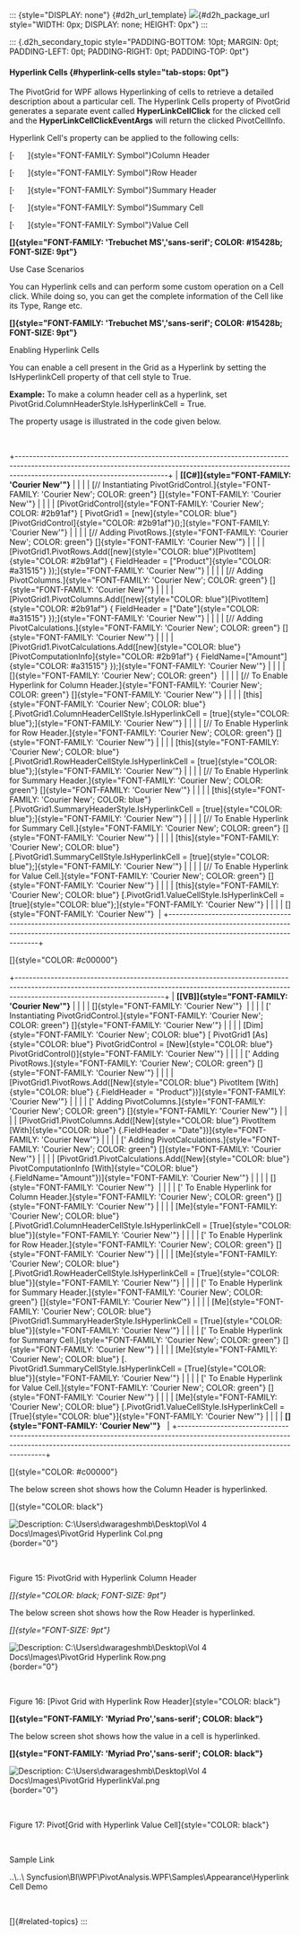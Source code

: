 ::: {style="DISPLAY: none"}
[](ms-xhelp:///?Id=d2h_url_template){#d2h_url_template} ![](!package_url!){#d2h_package_url style="WIDTH: 0px; DISPLAY: none; HEIGHT: 0px"}
:::

::: {.d2h_secondary_topic style="PADDING-BOTTOM: 10pt; MARGIN: 0pt; PADDING-LEFT: 0pt; PADDING-RIGHT: 0pt; PADDING-TOP: 0pt"}
#### Hyperlink Cells {#hyperlink-cells style="tab-stops: 0pt"}

The PivotGrid for WPF allows Hyperlinking of cells to retrieve a detailed description about a particular cell. The Hyperlink Cells property of PivotGrid generates a separate event called **HyperLinkCellClick** for the clicked cell and the **HyperLinkCellClickEventArgs** will return the clicked PivotCellInfo.

Hyperlink Cell's property can be applied to the following cells:

[·      ]{style="FONT-FAMILY: Symbol"}Column Header

[·      ]{style="FONT-FAMILY: Symbol"}Row Header

[·      ]{style="FONT-FAMILY: Symbol"}Summary Header

[·      ]{style="FONT-FAMILY: Symbol"}Summary Cell

[·      ]{style="FONT-FAMILY: Symbol"}Value Cell

**[]{style="FONT-FAMILY: 'Trebuchet MS','sans-serif'; COLOR: #15428b; FONT-SIZE: 9pt"}**  

Use Case Scenarios

You can Hyperlink cells and can perform some custom operation on a Cell click. While doing so, you can get the complete information of the Cell like its Type, Range etc.

**[]{style="FONT-FAMILY: 'Trebuchet MS','sans-serif'; COLOR: #15428b; FONT-SIZE: 9pt"}**  

Enabling Hyperlink Cells

You can enable a cell present in the Grid as a Hyperlink by setting the IsHyperlinkCell property of that cell style to True.

**Example:** To make a column header cell as a hyperlink, set PivotGrid.ColumnHeaderStyle.IsHyperlinkCell = True.

The property usage is illustrated in the code given below.

 

+------------------------------------------------------------------------------------------------------------------------------------------------------------------------------------------------------+
| **[\[C#\]]{style="FONT-FAMILY: 'Courier New'"}**                                                                                                                                                     |
|                                                                                                                                                                                                      |
| [// Instantiating PivotGridControl.]{style="FONT-FAMILY: 'Courier New'; COLOR: green"} []{style="FONT-FAMILY: 'Courier New'"}                                                                        |
|                                                                                                                                                                                                      |
| [PivotGridControl]{style="FONT-FAMILY: 'Courier New'; COLOR: #2b91af"} [ PivotGrid1 = [new]{style="COLOR: blue"}[PivotGridControl]{style="COLOR: #2b91af"}();]{style="FONT-FAMILY: 'Courier New'"}   |
|                                                                                                                                                                                                      |
| [// Adding PivotRows.]{style="FONT-FAMILY: 'Courier New'; COLOR: green"} []{style="FONT-FAMILY: 'Courier New'"}                                                                                      |
|                                                                                                                                                                                                      |
| [PivotGrid1.PivotRows.Add([new]{style="COLOR: blue"}[PivotItem]{style="COLOR: #2b91af"} { FieldHeader = [\"Product\"]{style="COLOR: #a31515"} });]{style="FONT-FAMILY: 'Courier New'"}               |
|                                                                                                                                                                                                      |
| [// Adding PivotColumns.]{style="FONT-FAMILY: 'Courier New'; COLOR: green"} []{style="FONT-FAMILY: 'Courier New'"}                                                                                   |
|                                                                                                                                                                                                      |
| [PivotGrid1.PivotColumns.Add([new]{style="COLOR: blue"}[PivotItem]{style="COLOR: #2b91af"} { FieldHeader = [\"Date\"]{style="COLOR: #a31515"} });]{style="FONT-FAMILY: 'Courier New'"}               |
|                                                                                                                                                                                                      |
| [// Adding PivotCalculations.]{style="FONT-FAMILY: 'Courier New'; COLOR: green"} []{style="FONT-FAMILY: 'Courier New'"}                                                                              |
|                                                                                                                                                                                                      |
| [PivotGrid1.PivotCalculations.Add([new]{style="COLOR: blue"}[PivotComputationInfo]{style="COLOR: #2b91af"} { FieldName=[\"Amount\"]{style="COLOR: #a31515"} });]{style="FONT-FAMILY: 'Courier New'"} |
|                                                                                                                                                                                                      |
| []{style="FONT-FAMILY: 'Courier New'; COLOR: green"}                                                                                                                                                 |
|                                                                                                                                                                                                      |
| [// To Enable Hyperlink for Column Header.]{style="FONT-FAMILY: 'Courier New'; COLOR: green"} []{style="FONT-FAMILY: 'Courier New'"}                                                                 |
|                                                                                                                                                                                                      |
| [this]{style="FONT-FAMILY: 'Courier New'; COLOR: blue"} [.PivotGrid1.ColumnHeaderCellStyle.IsHyperlinkCell = [true]{style="COLOR: blue"};]{style="FONT-FAMILY: 'Courier New'"}                       |
|                                                                                                                                                                                                      |
| [// To Enable Hyperlink for Row Header.]{style="FONT-FAMILY: 'Courier New'; COLOR: green"} []{style="FONT-FAMILY: 'Courier New'"}                                                                    |
|                                                                                                                                                                                                      |
| [this]{style="FONT-FAMILY: 'Courier New'; COLOR: blue"} [.PivotGrid1.RowHeaderCellStyle.IsHyperlinkCell = [true]{style="COLOR: blue"};]{style="FONT-FAMILY: 'Courier New'"}                          |
|                                                                                                                                                                                                      |
| [// To Enable Hyperlink for Summary Header.]{style="FONT-FAMILY: 'Courier New'; COLOR: green"} []{style="FONT-FAMILY: 'Courier New'"}                                                                |
|                                                                                                                                                                                                      |
| [this]{style="FONT-FAMILY: 'Courier New'; COLOR: blue"} [.PivotGrid1.SummaryHeaderStyle.IsHyperlinkCell = [true]{style="COLOR: blue"};]{style="FONT-FAMILY: 'Courier New'"}                          |
|                                                                                                                                                                                                      |
| [// To Enable Hyperlink for Summary Cell.]{style="FONT-FAMILY: 'Courier New'; COLOR: green"} []{style="FONT-FAMILY: 'Courier New'"}                                                                  |
|                                                                                                                                                                                                      |
| [this]{style="FONT-FAMILY: 'Courier New'; COLOR: blue"} [.PivotGrid1.SummaryCellStyle.IsHyperlinkCell = [true]{style="COLOR: blue"};]{style="FONT-FAMILY: 'Courier New'"}                            |
|                                                                                                                                                                                                      |
| [// To Enable Hyperlink for Value Cell.]{style="FONT-FAMILY: 'Courier New'; COLOR: green"} []{style="FONT-FAMILY: 'Courier New'"}                                                                    |
|                                                                                                                                                                                                      |
| [this]{style="FONT-FAMILY: 'Courier New'; COLOR: blue"} [.PivotGrid1.ValueCellStyle.IsHyperlinkCell = [true]{style="COLOR: blue"};]{style="FONT-FAMILY: 'Courier New'"}                              |
|                                                                                                                                                                                                      |
| []{style="FONT-FAMILY: 'Courier New'"}                                                                                                                                                               |
+------------------------------------------------------------------------------------------------------------------------------------------------------------------------------------------------------+

[]{style="COLOR: #c00000"} 

+-----------------------------------------------------------------------------------------------------------------------------------------------------------------------------------------------------+
| **[\[VB\]]{style="FONT-FAMILY: 'Courier New'"}**                                                                                                                                                    |
|                                                                                                                                                                                                     |
| []{style="FONT-FAMILY: 'Courier New'"}                                                                                                                                                              |
|                                                                                                                                                                                                     |
| [\' Instantiating PivotGridControl.]{style="FONT-FAMILY: 'Courier New'; COLOR: green"} []{style="FONT-FAMILY: 'Courier New'"}                                                                       |
|                                                                                                                                                                                                     |
| [Dim]{style="FONT-FAMILY: 'Courier New'; COLOR: blue"} [ PivotGrid1 [As]{style="COLOR: blue"} PivotGridControl = [New]{style="COLOR: blue"} PivotGridControl()]{style="FONT-FAMILY: 'Courier New'"} |
|                                                                                                                                                                                                     |
| [\' Adding PivotRows.]{style="FONT-FAMILY: 'Courier New'; COLOR: green"} []{style="FONT-FAMILY: 'Courier New'"}                                                                                     |
|                                                                                                                                                                                                     |
| [PivotGrid1.PivotRows.Add([New]{style="COLOR: blue"} PivotItem [With]{style="COLOR: blue"} {.FieldHeader = \"Product\"})]{style="FONT-FAMILY: 'Courier New'"}                                       |
|                                                                                                                                                                                                     |
| [\' Adding PivotColumns.]{style="FONT-FAMILY: 'Courier New'; COLOR: green"} []{style="FONT-FAMILY: 'Courier New'"}                                                                                  |
|                                                                                                                                                                                                     |
| [PivotGrid1.PivotColumns.Add([New]{style="COLOR: blue"} PivotItem [With]{style="COLOR: blue"} {.FieldHeader = \"Date\"})]{style="FONT-FAMILY: 'Courier New'"}                                       |
|                                                                                                                                                                                                     |
| [\' Adding PivotCalculations.]{style="FONT-FAMILY: 'Courier New'; COLOR: green"} []{style="FONT-FAMILY: 'Courier New'"}                                                                             |
|                                                                                                                                                                                                     |
| [PivotGrid1.PivotCalculations.Add([New]{style="COLOR: blue"} PivotComputationInfo [With]{style="COLOR: blue"} {.FieldName=\"Amount\"})]{style="FONT-FAMILY: 'Courier New'"}                         |
|                                                                                                                                                                                                     |
| []{style="FONT-FAMILY: 'Courier New'"}                                                                                                                                                              |
|                                                                                                                                                                                                     |
| [\' To Enable Hyperlink for Column Header.]{style="FONT-FAMILY: 'Courier New'; COLOR: green"} []{style="FONT-FAMILY: 'Courier New'"}                                                                |
|                                                                                                                                                                                                     |
| [Me]{style="FONT-FAMILY: 'Courier New'; COLOR: blue"} [.PivotGrid1.ColumnHeaderCellStyle.IsHyperlinkCell = [True]{style="COLOR: blue"}]{style="FONT-FAMILY: 'Courier New'"}                         |
|                                                                                                                                                                                                     |
| [\' To Enable Hyperlink for Row Header.]{style="FONT-FAMILY: 'Courier New'; COLOR: green"} []{style="FONT-FAMILY: 'Courier New'"}                                                                   |
|                                                                                                                                                                                                     |
| [Me]{style="FONT-FAMILY: 'Courier New'; COLOR: blue"} [.PivotGrid1.RowHeaderCellStyle.IsHyperlinkCell = [True]{style="COLOR: blue"}]{style="FONT-FAMILY: 'Courier New'"}                            |
|                                                                                                                                                                                                     |
| [\' To Enable Hyperlink for Summary Header.]{style="FONT-FAMILY: 'Courier New'; COLOR: green"} []{style="FONT-FAMILY: 'Courier New'"}                                                               |
|                                                                                                                                                                                                     |
| [Me]{style="FONT-FAMILY: 'Courier New'; COLOR: blue"} [PivotGrid1.SummaryHeaderStyle.IsHyperlinkCell = [True]{style="COLOR: blue"}]{style="FONT-FAMILY: 'Courier New'"}                             |
|                                                                                                                                                                                                     |
| [\' To Enable Hyperlink for Summary Cell.]{style="FONT-FAMILY: 'Courier New'; COLOR: green"} []{style="FONT-FAMILY: 'Courier New'"}                                                                 |
|                                                                                                                                                                                                     |
| [Me]{style="FONT-FAMILY: 'Courier New'; COLOR: blue"} [. PivotGrid1.SummaryCellStyle.IsHyperlinkCell = [True]{style="COLOR: blue"}]{style="FONT-FAMILY: 'Courier New'"}                             |
|                                                                                                                                                                                                     |
| [\' To Enable Hyperlink for Value Cell.]{style="FONT-FAMILY: 'Courier New'; COLOR: green"} []{style="FONT-FAMILY: 'Courier New'"}                                                                   |
|                                                                                                                                                                                                     |
| [Me]{style="FONT-FAMILY: 'Courier New'; COLOR: blue"} [.PivotGrid1.ValueCellStyle.IsHyperlinkCell = [True]{style="COLOR: blue"}]{style="FONT-FAMILY: 'Courier New'"}                                |
|                                                                                                                                                                                                     |
| **[]{style="FONT-FAMILY: 'Courier New'"}**                                                                                                                                                          |
+-----------------------------------------------------------------------------------------------------------------------------------------------------------------------------------------------------+

[]{style="COLOR: #c00000"} 

The below screen shot shows how the Column Header is hyperlinked.

[]{style="COLOR: black"} 

![Description: C:\\Users\\dwarageshmb\\Desktop\\Vol 4 Docs\\Images\\PivotGrid Hyperlink Col.png](ImagesExt/image42_17.jpg){border="0"}

 

Figure 15: PivotGrid with Hyperlink Column Header

*[]{style="COLOR: black; FONT-SIZE: 9pt"}*  

The below screen shot shows how the Row Header is hyperlinked.

*[]{style="FONT-SIZE: 9pt"}*  

![Description: C:\\Users\\dwarageshmb\\Desktop\\Vol 4 Docs\\Images\\PivotGrid Hyperlink Row.png](ImagesExt/image42_18.jpg){border="0"}

 

Figure 16: [Pivot Grid with Hyperlink Row Header]{style="COLOR: black"}

**[]{style="FONT-FAMILY: 'Myriad Pro','sans-serif'; COLOR: black"}**  

The below screen shot shows how the value in a cell is hyperlinked.

**[]{style="FONT-FAMILY: 'Myriad Pro','sans-serif'; COLOR: black"}**  

![Description: C:\\Users\\dwarageshmb\\Desktop\\Vol 4 Docs\\Images\\PivotGrid HyperlinkVal.png](ImagesExt/image42_19.jpg){border="0"}

 

Figure 17: Pivot[Grid with Hyperlink Value Cell]{style="COLOR: black"}

 

Sample Link

..\\..\\ Syncfusion\\BI\\WPF\\PivotAnalysis.WPF\\Samples\\Appearance\\Hyperlink Cell Demo

 

[]{#related-topics}
:::
